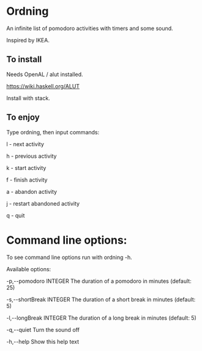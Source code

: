 # Ordning

An infinite list of pomodoro activities with timers and some sound.

Inspired by IKEA.

## To install

Needs OpenAL / alut installed.

https://wiki.haskell.org/ALUT

Install with stack.

## To enjoy

Type ordning, then input commands:

l - next activity

h - previous activity

k - start activity

f - finish activity

a - abandon activity 

j - restart abandoned activity

q - quit

# Command line options:

To see command line options run with ordning -h.

Available options:

  -p,--pomodoro INTEGER    The duration of a pomodoro in minutes (default: 25)

  -s,--shortBreak INTEGER  The duration of a short break in minutes (default: 5)

  -l,--longBreak INTEGER   The duration of a long break in minutes (default: 5)

  -q,--quiet               Turn the sound off

  -h,--help                Show this help text

